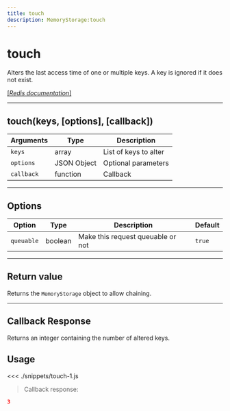 ```yaml
---
title: touch
description: MemoryStorage:touch
---
```


# touch

Alters the last access time of one or multiple keys. A key is ignored if it does not exist.

[[_Redis documentation_]](https://redis.io/commands/touch)

---

## touch(keys, [options], [callback])

| Arguments  | Type        | Description           |
| ---------- | ----------- | --------------------- |
| `keys`     | array       | List of keys to alter |
| `options`  | JSON Object | Optional parameters   |
| `callback` | function    | Callback              |

---

## Options

| Option     | Type    | Description                       | Default |
| ---------- | ------- | --------------------------------- | ------- |
| `queuable` | boolean | Make this request queuable or not | `true`  |

---

## Return value

Returns the `MemoryStorage` object to allow chaining.

---

## Callback Response

Returns an integer containing the number of altered keys.

## Usage

<<< ./snippets/touch-1.js

> Callback response:

```json
3
```
